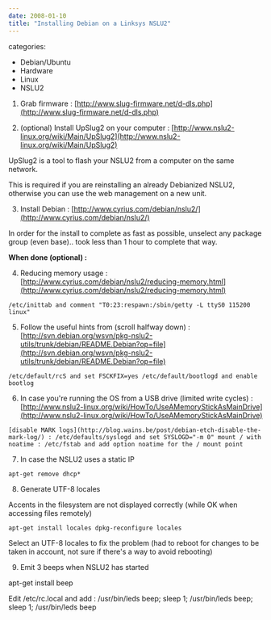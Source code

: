 ```yaml
---
date: 2008-01-10
title: "Installing Debian on a Linksys NSLU2"
---
```








categories:
- Debian/Ubuntu
- Hardware
- Linux
- NSLU2


1. Grab firmware : [http://www.slug-firmware.net/d-dls.php](http://www.slug-firmware.net/d-dls.php)

2. (optional) Install UpSlug2 on your computer : [http://www.nslu2-linux.org/wiki/Main/UpSlug2](http://www.nslu2-linux.org/wiki/Main/UpSlug2)

UpSlug2 is a tool to flash your NSLU2 from a computer on the same network.

This is required if you are reinstalling an already Debianized NSLU2, otherwise you can use the web management on a new unit.

3. Install Debian : [http://www.cyrius.com/debian/nslu2/](http://www.cyrius.com/debian/nslu2/)

In order for the install to complete as fast as possible, unselect any package group (even base).. took less than 1 hour to complete that way.

**When done (optional) :**

4. Reducing memory usage : [http://www.cyrius.com/debian/nslu2/reducing-memory.html](http://www.cyrius.com/debian/nslu2/reducing-memory.html)

`/etc/inittab and comment "T0:23:respawn:/sbin/getty -L ttyS0 115200 linux"`

5. Follow the useful hints from (scroll halfway down) : [http://svn.debian.org/wsvn/pkg-nslu2-utils/trunk/debian/README.Debian?op=file](http://svn.debian.org/wsvn/pkg-nslu2-utils/trunk/debian/README.Debian?op=file)

`/etc/default/rcS and set FSCKFIX=yes
/etc/default/bootlogd and enable bootlog`

6. In case you're running the OS from a USB drive (limited write cycles) : [http://www.nslu2-linux.org/wiki/HowTo/UseAMemoryStickAsMainDrive](http://www.nslu2-linux.org/wiki/HowTo/UseAMemoryStickAsMainDrive)

`[disable MARK logs](http://blog.wains.be/post/debian-etch-disable-the-mark-log/) : /etc/defaults/syslogd and set SYSLOGD="-m 0"
mount / with noatime : /etc/fstab and add option noatime for the / mount point`

7. In case the NSLU2 uses a static IP

`apt-get remove dhcp*`

8. Generate UTF-8 locales

Accents in the filesystem are not displayed correctly (while OK when accessing files remotely)

`apt-get install locales
dpkg-reconfigure locales`

Select an UTF-8 locales to fix the problem (had to reboot for changes to be taken in account, not sure if there's a way to avoid rebooting)

9. Emit 3 beeps when NSLU2 has started

apt-get install beep

Edit /etc/rc.local and add :
/usr/bin/leds beep; sleep 1; /usr/bin/leds beep; sleep 1; /usr/bin/leds beep
